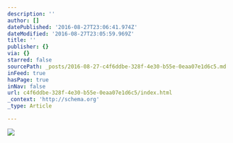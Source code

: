 ```yaml
---
description: ''
author: []
datePublished: '2016-08-27T23:06:41.974Z'
dateModified: '2016-08-27T23:05:59.969Z'
title: ''
publisher: {}
via: {}
starred: false
sourcePath: _posts/2016-08-27-c4f6ddbe-328f-4e30-b55e-0eaa07e1d6c5.md
inFeed: true
hasPage: true
inNav: false
url: c4f6ddbe-328f-4e30-b55e-0eaa07e1d6c5/index.html
_context: 'http://schema.org'
_type: Article

---
```

![](https://the-grid-user-content.s3-us-west-2.amazonaws.com/a97d02d6-e7ac-40e3-b3d4-a032d03ea742.jpg)